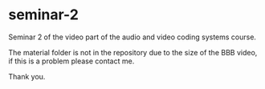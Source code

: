 # seminar-2

Seminar 2 of the video part of the audio and video coding systems course.

The material folder is not in the repository due to the size of the BBB video, if this is a problem please contact me.</br>

Thank you.
